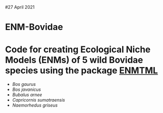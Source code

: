 #27 April 2021
# ENM-Bovidae
# Code for creating Ecological Niche Models (ENMs) of 5 wild Bovidae species using the package [ENMTML](https://github.com/andrefaa/ENMTML)
 * *Bos gaurus* 
 * *Bos javanicus*
 * *Bubalus arnee*
 * *Capricornis sumatraensis*
 * *Naemorhedus griseus*




